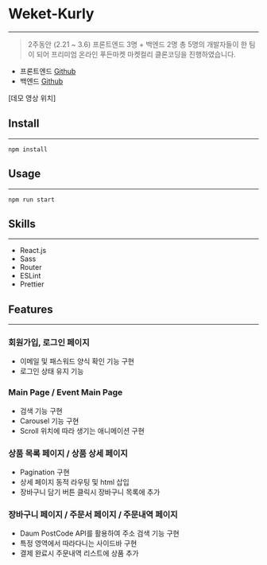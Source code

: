 # Weket-Kurly

---

> 2주동안 (2.21 ~ 3.6) 프론트엔드 3명 + 백엔드 2명 총 5명의 개발자들이 한 팀이 되어 프리미엄 온라인 푸든마켓 마켓컬리 클론코딩을 진행하였습니다.

- 프론트엔드 [Github](https://github.com/wecode-bootcamp-korea/weketkurly-frontend)
- 백엔드 [Github](https://github.com/wecode-bootcamp-korea/weketkurly-backend)

[데모 영상 위치]

## Install

---

```
npm install
```

## Usage

---

```
npm run start
```

## Skills

---

- React.js
- Sass
- Router
- ESLint
- Prettier

## Features

---

### 회원가입, 로그인 페이지

- 이메일 및 패스워드 양식 확인 기능 구현
- 로그인 상태 유지 기능

### Main Page / Event Main Page

- 검색 기능 구현
- Carousel 기능 구현
- Scroll 위치에 따라 생기는 애니메이션 구현

### 상품 목록 페이지 / 상품 상세 페이지

- Pagination 구현
- 상세 페이지 동적 라우팅 및 html 삽입
- 장바구니 담기 버튼 클릭시 장바구니 목록에 추가

### 장바구니 페이지 / 주문서 페이지 / 주문내역 페이지

- Daum PostCode API를 활용하여 주소 검색 기능 구현
- 특정 영역에서 따라다니는 사이드바 구현
- 결제 완료시 주문내역 리스트에 상품 추가

